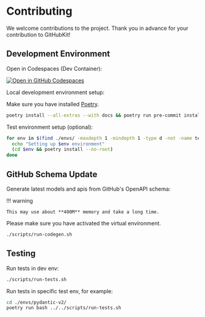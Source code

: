 # Contributing

We welcome contributions to the project. Thank you in advance for your contribution to GitHubKit!

## Development Environment

Open in Codespaces (Dev Container):

[![Open in GitHub Codespaces](https://github.com/codespaces/badge.svg)](https://github.com/codespaces/new?hide_repo_select=true&ref=master&repo=512138996)

Local development environment setup:

Make sure you have installed [Poetry](https://python-poetry.org/).

```bash
poetry install --all-extras --with docs && poetry run pre-commit install
```

Test environment setup (optional):

```bash
for env in $(find ./envs/ -maxdepth 1 -mindepth 1 -type d -not -name test); do
  echo "Setting up $env environment"
  (cd $env && poetry install --no-root)
done
```

## GitHub Schema Update

Generate latest models and apis from GitHub's OpenAPI schema:

<!-- markdownlint-disable MD046 -->

!!! warning

    This may use about **400M** memory and take a long time.

<!-- markdownlint-enable MD046 -->

Please make sure you have activated the virtual environment.

```bash
./scripts/run-codegen.sh
```

## Testing

Run tests in dev env:

```bash
./scripts/run-tests.sh
```

Run tests in specific test env, for example:

```bash
cd ./envs/pydantic-v2/
poetry run bash ../../scripts/run-tests.sh
```
